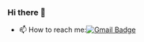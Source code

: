 ### Hi there 👋

- 📫 How to reach me:[![Gmail Badge](https://img.shields.io/badge/Gmail-d14836?style=flat&logo=gmail&logoColor=white&link=mailto:turitus44@gmail.com)](turitus44@gmail.com)
<!--
**jaewonkim1468/jaewonkim1468** is a ✨ _special_ ✨ repository because its `README.md` (this file) appears on your GitHub profile.

Here are some ideas to get you started:

- 🔭 I’m currently working on ...
- 🌱 I’m currently learning ...
- 👯 I’m looking to collaborate on ...
- 🤔 I’m looking for help with ...
- 💬 Ask me about ...
- 📫 How to reach me: ...
- 😄 Pronouns: ...
- ⚡ Fun fact: ...
-->
